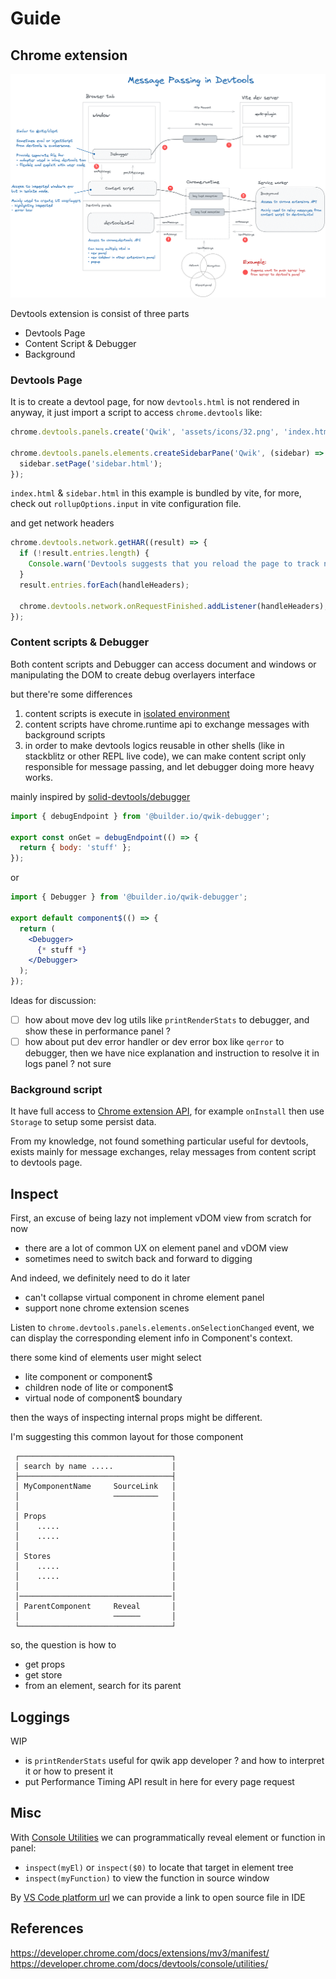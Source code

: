 # Guide

## Chrome extension

![messages passing in devtools](./messages.png)

Devtools extension is consist of three parts

- Devtools Page
- Content Script & Debugger
- Background

### Devtools Page

It is to create a devtool page, for now `devtools.html` is not rendered in anyway, it just import a script to access `chrome.devtools` like:

```javascript
chrome.devtools.panels.create('Qwik', 'assets/icons/32.png', 'index.html', (panel) => {});

chrome.devtools.panels.elements.createSidebarPane('Qwik', (sidebar) => {
  sidebar.setPage('sidebar.html');
});
```

`index.html` & `sidebar.html` in this example is bundled by vite, for more, check out `rollupOptions.input` in vite configuration file.

and get network headers

```javascript
chrome.devtools.network.getHAR((result) => {
  if (!result.entries.length) {
    Console.warn('Devtools suggests that you reload the page to track networks');
  }
  result.entries.forEach(handleHeaders);

  chrome.devtools.network.onRequestFinished.addListener(handleHeaders);
});
```

### Content scripts & Debugger

Both content scripts and Debugger can access document and windows or manipulating the DOM to create debug overlayers interface

but there're some differences

1. content scripts is execute in [isolated environment](https://developer.chrome.com/docs/extensions/mv3/content_scripts/#isolated_world)
2. content scripts have chrome.runtime api to exchange messages with background scripts
3. in order to make devtools logics reusable in other shells (like in stackblitz or other REPL live code), we can make content script only responsible for message passing, and let debugger doing more heavy works.

mainly inspired by [solid-devtools/debugger](https://github.com/thetarnav/solid-devtools/tree/main/packages/debugger)

```javascript
import { debugEndpoint } from '@builder.io/qwik-debugger';

export const onGet = debugEndpoint(() => {
  return { body: 'stuff' };
});
```

or

```jsx
import { Debugger } from '@builder.io/qwik-debugger';

export default component$(() => {
  return (
    <Debugger>
      {* stuff *}
    </Debugger>
  );
});
```

Ideas for discussion:

- [ ] how about move dev log utils like `printRenderStats` to debugger, and show these in performance panel ?
- [ ] how about put dev error handler or dev error box like `qerror` to debugger, then we have nice explanation and instruction to resolve it in logs panel ? not sure

### Background script

It have full access to [Chrome extension API](https://developer.chrome.com/docs/extensions/reference/), for example `onInstall` then use `Storage` to setup some persist data.

From my knowledge, not found something particular useful for devtools, exists mainly for message exchanges, relay messages from content script to devtools page.

## Inspect

First, an excuse of being lazy not implement vDOM view from scratch for now

- there are a lot of common UX on element panel and vDOM view
- sometimes need to switch back and forward to digging

And indeed, we definitely need to do it later

- can't collapse virtual component in chrome element panel
- support none chrome extension scenes

Listen to `chrome.devtools.panels.elements.onSelectionChanged` event, we can display the corresponding element info in Component's context.

there some kind of elements user might select

- lite component or component$
- children node of lite or component$
- virtual node of component$ boundary

then the ways of inspecting internal props might be different.

I'm suggesting this common layout for those component

```
 ┌──────────────────────────────────┐
 │ search by name .....             │
 ├──────────────────────────────────┤
 │ MyComponentName     SourceLink   │
 │                     ──────────   │
 │                                  │
 │ Props                            │
 │    .....                         │
 │    .....                         │
 │                                  │
 │ Stores                           │
 │    .....                         │
 │    .....                         │
 │                                  │
 │──────────────────────────────────│
 │ ParentComponent     Reveal       │
 │                     ──────       │
 └──────────────────────────────────┘
```

so, the question is how to

- get props
- get store
- from an element, search for its parent

## Loggings

WIP

- is `printRenderStats` useful for qwik app developer ? and how to interpret it or how to present it
- put Performance Timing API result in here for every page request

## Misc

With [Console Utilities](https://developer.chrome.com/docs/devtools/console/utilities/#inspect-function) we can programmatically reveal element or function in panel:

- `inspect(myEl)` or `inspect($0)` to locate that target in element tree
- `inspect(myFunction)` to view the function in source window

By [VS Code platform url](https://code.visualstudio.com/docs/editor/command-line#_opening-vs-code-with-urls) we can provide a link to open source file in IDE

## References

https://developer.chrome.com/docs/extensions/mv3/manifest/
https://developer.chrome.com/docs/devtools/console/utilities/
